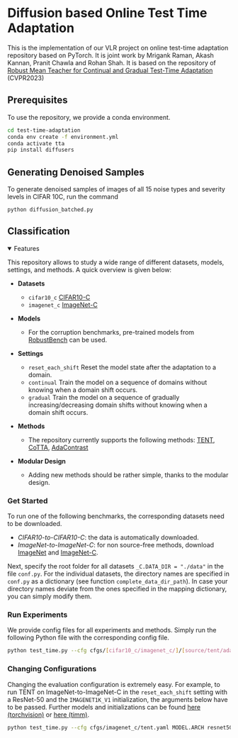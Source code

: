 # Diffusion based Online Test Time Adaptation
This is the implementation of our VLR project on online test-time adaptation repository based on PyTorch. It is joint work by Mrigank Raman, Akash Kannan, Pranit Chawla and Rohan Shah. It is based on the repository of [Robust Mean Teacher for Continual and Gradual Test-Time Adaptation](https://github.com/mariodoebler/test-time-adaptation) (CVPR2023)


## Prerequisites
To use the repository, we provide a conda environment.
```bash
cd test-time-adaptation
conda env create -f environment.yml
conda activate tta 
pip install diffusers
```

## Generating Denoised Samples

To generate denoised samples of images of all 15 noise types and severity levels in CIFAR 10C, run the command

```python diffusion_batched.py```

## Classification

<details open>
<summary>Features</summary>

This repository allows to study a wide range of different datasets, models, settings, and methods. A quick overview is given below:

- **Datasets**
  - `cifar10_c` [CIFAR10-C](https://zenodo.org/record/2535967#.ZBiI7NDMKUk)
  - `imagenet_c` [ImageNet-C](https://zenodo.org/record/2235448#.Yj2RO_co_mF)

- **Models**
  - For the corruption benchmarks, pre-trained models from [RobustBench](https://github.com/RobustBench/robustbench) can be used.

- **Settings**
  - `reset_each_shift` Reset the model state after the adaptation to a domain.
  - `continual` Train the model on a sequence of domains without knowing when a domain shift occurs.
  - `gradual` Train the model on a sequence of gradually increasing/decreasing domain shifts without knowing when a domain shift occurs.

- **Methods**
  - The repository currently supports the following methods: [TENT](https://openreview.net/pdf?id=uXl3bZLkr3c),
  [CoTTA](https://arxiv.org/abs/2203.13591), [AdaContrast](https://arxiv.org/abs/2204.10377)


- **Modular Design**
  - Adding new methods should be rather simple, thanks to the modular design.

</details>

### Get Started
To run one of the following benchmarks, the corresponding datasets need to be downloaded.
- *CIFAR10-to-CIFAR10-C*: the data is automatically downloaded.
- *ImageNet-to-ImageNet-C*: for non source-free methods, download [ImageNet](https://www.image-net.org/download.php) and [ImageNet-C](https://zenodo.org/record/2235448#.Yj2RO_co_mF).

Next, specify the root folder for all datasets `_C.DATA_DIR = "./data"` in the file `conf.py`. For the individual datasets, the directory names are specified in `conf.py` as a dictionary (see function `complete_data_dir_path`). In case your directory names deviate from the ones specified in the mapping dictionary, you can simply modify them.

### Run Experiments

We provide config files for all experiments and methods. Simply run the following Python file with the corresponding config file.
```bash
python test_time.py --cfg cfgs/[cifar10_c/imagenet_c/]/[source/tent/adacontrast/cotta/diff_cotta].yaml
```

### Changing Configurations
Changing the evaluation configuration is extremely easy. For example, to run TENT on ImageNet-to-ImageNet-C in the `reset_each_shift` setting with a ResNet-50 and the `IMAGENET1K_V1` initialization, the arguments below have to be passed. 
Further models and initializations can be found [here (torchvision)](https://pytorch.org/vision/0.14/models.html) or [here (timm)](https://github.com/huggingface/pytorch-image-models/tree/v0.6.13).
```bash
python test_time.py --cfg cfgs/imagenet_c/tent.yaml MODEL.ARCH resnet50 MODEL.WEIGHTS IMAGENET1K_V1 SETTING reset_each_shift
```
